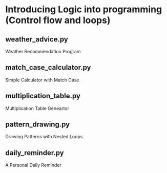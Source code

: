 # Introducing Logic into programming (Control flow and loops)

## weather_advice.py
Weather Recommendation Program

## match_case_calculator.py
Simple Calculator with Match Case

## multiplication_table.py
Multiplication Table Geneartor

## pattern_drawing.py
Drawing Patterns with Nested Loops

## daily_reminder.py
A Personal Daily Reminder